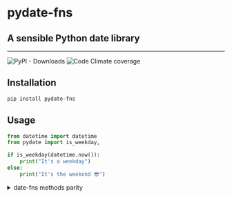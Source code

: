 # pydate-fns

## A sensible Python date library

---

![PyPI - Downloads](https://img.shields.io/pypi/dm/pydate-fns)
![Code Climate coverage](https://img.shields.io/codeclimate/coverage/yashvesikar/pydate-fns)

## Installation

```bash
pip install pydate-fns
```

## Usage

```python
from datetime import datetime
from pydate import is_weekday,

if is_weekday(datetime.now()):
    print("It's a weekday")
else:
    print("It's the weekend 😎")
```

<details>
    <summary>date-fns methods parity</summary>
    <!-- methods -->

### method

---

- [x] add
- [ ] addBusinessDays
- [x] addDays
- [x] addHours
- [ ] addISOWeekYears
- [x] addMilliseconds
- [ ] addMinutes
- [x] addMonths
- [ ] addQuarters
- [ ] addSeconds
- [x] addWeeks
- [x] addYears
- [ ] areIntervalsOverlapping
- [ ] clamp
- [ ] closestIndexTo
- [x] closestTo
- [ ] compareAsc
- [ ] compareDesc
- [ ] constants
- [ ] constructFrom
- [ ] daysToWeeks
- [ ] differenceInBusinessDays
- [ ] differenceInCalendarDays
- [ ] differenceInCalendarISOWeekYears
- [ ] differenceInCalendarISOWeeks
- [ ] differenceInCalendarMonths
- [ ] differenceInCalendarQuarters
- [ ] differenceInCalendarWeeks
- [ ] differenceInCalendarYears
- [ ] differenceInDays
- [ ] differenceInHours
- [ ] differenceInISOWeekYears
- [ ] differenceInMilliseconds
- [ ] differenceInMinutes
- [ ] differenceInMonths
- [ ] differenceInQuarters
- [ ] differenceInSeconds
- [ ] differenceInWeeks
- [ ] differenceInYears
- [ ] eachDayOfInterval
- [ ] eachHourOfInterval
- [ ] eachMinuteOfInterval
- [ ] eachMonthOfInterval
- [ ] eachQuarterOfInterval
- [ ] eachWeekOfInterval
- [ ] eachWeekendOfInterval
- [ ] eachWeekendOfMonth
- [ ] eachWeekendOfYear
- [ ] eachYearOfInterval
- [ ] endOfDay
- [ ] endOfDecade
- [ ] endOfHour
- [ ] endOfISOWeek
- [ ] endOfISOWeekYear
- [ ] endOfMinute
- [ ] endOfMonth
- [ ] endOfQuarter
- [ ] endOfSecond
- [ ] endOfToday
- [ ] endOfTomorrow
- [ ] endOfWeek
- [ ] endOfYear
- [ ] endOfYesterday
- [ ] format
- [ ] formatDistance
- [ ] formatDistanceStrict
- [ ] formatDistanceToNow
- [ ] formatDistanceToNowStrict
- [ ] formatDuration
- [ ] formatISO
- [ ] formatISO9075
- [ ] formatISODuration
- [ ] formatRFC3339
- [ ] formatRFC7231
- [ ] formatRelative
- [ ] fp
- [ ] fromUnixTime
- [ ] getDate
- [ ] getDay
- [ ] getDayOfYear
- [ ] getDaysInMonth
- [ ] getDaysInYear
- [ ] getDecade
- [ ] getDefaultOptions
- [ ] getHours
- [ ] getISODay
- [ ] getISOWeek
- [ ] getISOWeekYear
- [ ] getISOWeeksInYear
- [ ] getMilliseconds
- [ ] getMinutes
- [ ] getMonth
- [ ] getOverlappingDaysInIntervals
- [ ] getQuarter
- [ ] getSeconds
- [ ] getTime
- [ ] getUnixTime
- [ ] getWeek
- [ ] getWeekOfMonth
- [ ] getWeekYear
- [ ] getWeeksInMonth
- [ ] getYear
- [ ] hoursToMilliseconds
- [ ] hoursToMinutes
- [ ] hoursToSeconds
- [ ] intervalToDuration
- [ ] intlFormat
- [ ] intlFormatDistance
- [x] isAfter
- [x] isBefore
- [x] isDate
- [x] isEqual
- [x] isExists
- [x] isFirstDayOfMonth
- [x] isFriday
- [ ] isFuture
- [x] isLastDayOfMonth
- [x] isLeapYear
- [ ] isMatch
- [x] isMonday
- [ ] isPast
- [x] isSameDay
- [x] isSameHour
- [ ] isSameISOWeek
- [ ] isSameISOWeekYear
- [x] isSameMinute
- [x] isSameMonth
- [ ] isSameQuarter
- [ ] isSameSecond
- [ ] isSameWeek
- [x] isSameYear
- [x] isSaturday
- [x] isSunday
- [ ] isThisHour
- [ ] isThisISOWeek
- [ ] isThisMinute
- [ ] isThisMonth
- [ ] isThisQuarter
- [ ] isThisSecond
- [ ] isThisWeek
- [ ] isThisYear
- [x] isThursday
- [ ] isToday
- [ ] isTomorrow
- [x] isTuesday
- [ ] isValid
- [x] isWednesday
- [ ] isWeekend
- [ ] isWithinInterval
- [ ] isYesterday
- [ ] lastDayOfDecade
- [ ] lastDayOfISOWeek
- [ ] lastDayOfISOWeekYear
- [ ] lastDayOfMonth
- [ ] lastDayOfQuarter
- [ ] lastDayOfWeek
- [ ] lastDayOfYear
- [ ] lightFormat
- [ ] locale
- [ ] max
- [ ] milliseconds
- [ ] millisecondsToHours
- [ ] millisecondsToMinutes
- [ ] millisecondsToSeconds
- [ ] min
- [ ] minutesToHours
- [ ] minutesToMilliseconds
- [ ] minutesToSeconds
- [ ] monthsToQuarters
- [ ] monthsToYears
- [ ] nextDay
- [ ] nextFriday
- [ ] nextMonday
- [ ] nextSaturday
- [ ] nextSunday
- [ ] nextThursday
- [ ] nextTuesday
- [ ] nextWednesday
- [ ] parse
- [ ] parseISO
- [ ] parseJSON
- [ ] previousDay
- [ ] previousFriday
- [ ] previousMonday
- [ ] previousSaturday
- [ ] previousSunday
- [ ] previousThursday
- [ ] previousTuesday
- [ ] previousWednesday
- [ ] quartersToMonths
- [ ] quartersToYears
- [ ] roundToNearestMinutes
- [ ] secondsToHours
- [ ] secondsToMilliseconds
- [ ] secondsToMinutes
- [ ] set
- [ ] setDate
- [ ] setDay
- [ ] setDayOfYear
- [ ] setDefaultOptions
- [ ] setHours
- [ ] setISODay
- [ ] setISOWeek
- [ ] setISOWeekYear
- [ ] setMilliseconds
- [ ] setMinutes
- [ ] setMonth
- [ ] setQuarter
- [ ] setSeconds
- [ ] setWeek
- [ ] setWeekYear
- [ ] setYear
- [x] startOfDay
- [ ] startOfDecade
- [x] startOfHour
- [ ] startOfISOWeek
- [ ] startOfISOWeekYear
- [ ] startOfMinute
- [ ] startOfMonth
- [ ] startOfQuarter
- [ ] startOfSecond
- [ ] startOfToday
- [ ] startOfTomorrow
- [ ] startOfWeek
- [ ] startOfWeekYear
- [ ] startOfYear
- [ ] startOfYesterday
- [x] sub
- [ ] subBusinessDays
- [x] subDays
- [ ] subHours
- [ ] subISOWeekYears
- [ ] subMilliseconds
- [ ] subMinutes
- [x] subMonths
- [ ] subQuarters
- [ ] subSeconds
- [ ] subWeeks
- [ ] subYears
- [x] toDate
- [ ] transpose
- [ ] weeksToDays
- [ ] yearsToMonths
- [ ] yearsToQuarters
    <!-- /methods -->
  </details>
